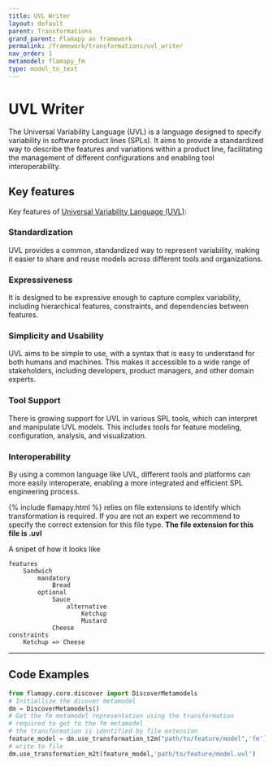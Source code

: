 ```yaml
---
title: UVL Writer
layout: default
parent: Transformations
grand_parent: Flamapy as framework
permalink: /framework/transformations/uvl_writer
nav_order: 1
metamodel: flamapy_fm
type: model_to_text
---
```


# UVL Writer

The Universal Variability Language (UVL) is a language designed to specify variability in software product lines (SPLs). It aims to provide a standardized way to describe the features and variations within a product line, facilitating the management of different configurations and enabling tool interoperability.

## Key features

Key features of [Universal Variability Language (UVL)](https://universal-variability-language.github.io/):
### Standardization
UVL provides a common, standardized way to represent variability, making it easier to share and reuse models across different tools and organizations.

### Expressiveness
It is designed to be expressive enough to capture complex variability, including hierarchical features, constraints, and dependencies between features.

### Simplicity and Usability
UVL aims to be simple to use, with a syntax that is easy to understand for both humans and machines. This makes it accessible to a wide range of stakeholders, including developers, product managers, and other domain experts.

### Tool Support
There is growing support for UVL in various SPL tools, which can interpret and manipulate UVL models. This includes tools for feature modeling, configuration, analysis, and visualization.

### Interoperability
By using a common language like UVL, different tools and platforms can more easily interoperate, enabling a more integrated and efficient SPL engineering process.

{% include flamapy.html %} relies on file extensions to identify which transformation is required. If you are not an expert we recommend to specify the correct extension for this file type. **The file extension for this file is .uvl**

A snipet of how it looks like 
```
features
    Sandwich
        mandatory
            Bread
        optional
            Sauce
                alternative
                    Ketchup
                    Mustard
            Cheese
constraints
    Ketchup => Cheese
```
---
## Code Examples
```python
from flamapy.core.discover import DiscoverMetamodels
# Initiallize the dicover metamodel
dm = DiscoverMetamodels()
# Get the fm metamodel representation using the transformation 
# required to get to the fm metamodel
# the transformation is identified by file extension
feature_model = dm.use_transformation_t2m("path/to/feature/model",'fm') 
# write to file
dm.use_transformation_m2t(feature_model,'path/to/feature/model.uvl')
```
